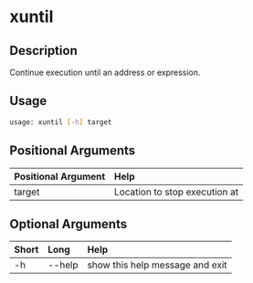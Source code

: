 <!-- THIS PART OF THIS FILE IS AUTOGENERATED. DO NOT MODIFY IT. See scripts/generate_docs.sh -->




# xuntil

## Description


Continue execution until an address or expression.
## Usage


```bash
usage: xuntil [-h] target

```
## Positional Arguments

|Positional Argument|Help|
| :--- | :--- |
|target|Location to stop execution at|

## Optional Arguments

|Short|Long|Help|
| :--- | :--- | :--- |
|-h|--help|show this help message and exit|

<!-- END OF AUTOGENERATED PART. Do not modify this line or the line below, they mark the end of the auto-generated part of the file. If you want to extend the documentation in a way which cannot easily be done by adding to the command help description, write below the following line. -->
<!-- ------------\>8---- ----\>8---- ----\>8------------ -->
